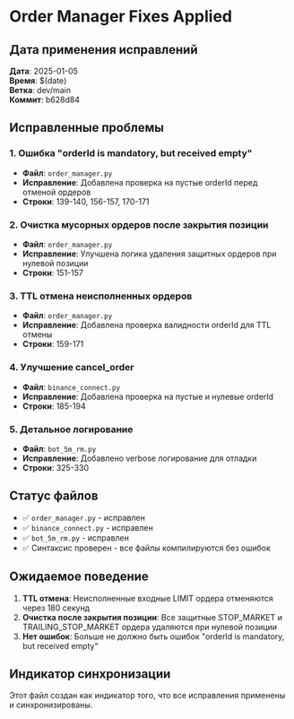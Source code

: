 # Order Manager Fixes Applied

## Дата применения исправлений
**Дата**: 2025-01-05  
**Время**: $(date)  
**Ветка**: dev/main  
**Коммит**: b628d84

## Исправленные проблемы

### 1. Ошибка "orderId is mandatory, but received empty"
- **Файл**: `order_manager.py`
- **Исправление**: Добавлена проверка на пустые orderId перед отменой ордеров
- **Строки**: 139-140, 156-157, 170-171

### 2. Очистка мусорных ордеров после закрытия позиции
- **Файл**: `order_manager.py`
- **Исправление**: Улучшена логика удаления защитных ордеров при нулевой позиции
- **Строки**: 151-157

### 3. TTL отмена неисполненных ордеров
- **Файл**: `order_manager.py`
- **Исправление**: Добавлена проверка валидности orderId для TTL отмены
- **Строки**: 159-171

### 4. Улучшение cancel_order
- **Файл**: `binance_connect.py`
- **Исправление**: Добавлена проверка на пустые и нулевые orderId
- **Строки**: 185-194

### 5. Детальное логирование
- **Файл**: `bot_5m_rm.py`
- **Исправление**: Добавлено verbose логирование для отладки
- **Строки**: 325-330

## Статус файлов
- ✅ `order_manager.py` - исправлен
- ✅ `binance_connect.py` - исправлен  
- ✅ `bot_5m_rm.py` - исправлен
- ✅ Синтаксис проверен - все файлы компилируются без ошибок

## Ожидаемое поведение
1. **TTL отмена**: Неисполненные входные LIMIT ордера отменяются через 180 секунд
2. **Очистка после закрытия позиции**: Все защитные STOP_MARKET и TRAILING_STOP_MARKET ордера удаляются при нулевой позиции
3. **Нет ошибок**: Больше не должно быть ошибок "orderId is mandatory, but received empty"

## Индикатор синхронизации
Этот файл создан как индикатор того, что все исправления применены и синхронизированы.